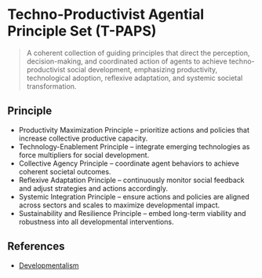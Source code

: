# Techno-Productivist Agential Principle Set (T-PAPS)

> A coherent collection of guiding principles that direct the perception, decision-making, and coordinated action of agents to achieve techno-productivist social development, emphasizing productivity, technological adoption, reflexive adaptation, and systemic societal transformation.

## Principle

- Productivity Maximization Principle – prioritize actions and policies that increase collective productive capacity.
- Technology-Enablement Principle – integrate emerging technologies as force multipliers for social development.
- Collective Agency Principle – coordinate agent behaviors to achieve coherent societal outcomes.
- Reflexive Adaptation Principle – continuously monitor social feedback and adjust strategies and actions accordingly.
- Systemic Integration Principle – ensure actions and policies are aligned across sectors and scales to maximize developmental impact.
- Sustainability and Resilience Principle – embed long-term viability and robustness into all developmental interventions.

## References

- [Developmentalism](../Locus-Instrumentorum/Sociology/Developmentalism.md)